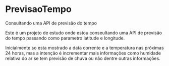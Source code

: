 # PrevisaoTempo
Consultando uma API de previsão do tempo

Este é um projeto de estudo onde estou conseultando uma API de previsão do tempo passando como parametro latitude e longitude.

Inicialmente so esta mostrado a data corrente e a temperatura nas próximas 24 horas, mas a intenção é incrementar mais informações como humidade relativa do ar se tem previsão de chuva ou não dentre outras informações.
